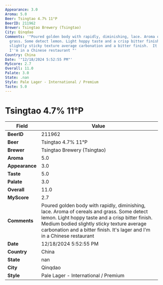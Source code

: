 ```yaml
---
Appearance: 3.0
Aroma: 5.0
Beer: Tsingtao 4.7% 11°P
BeerID: 211962
Brewer: Tsingtao Brewery (Tsingtao)
City: Qinqdao
Comments: '"Poured golden body with rapidly, diminishing, lace. Aroma of cereals and
  grass. Some detect lemon. Light hoppy taste and a crisp bitter finish.  Medium bodied
  slightly sticky texture average carbonation and a bitter finish.  It''s lager and
  I''m in a Chinese restaurant "'
Country: China
Date: '"12/18/2024 5:52:55 PM"'
MyScore: 2.7
Overall: 11.0
Palate: 3.0
State: .nan
Style: Pale Lager - International / Premium
Taste: 5.0
---
```


# Tsingtao 4.7% 11°P

| Field         | Value |
|---------------|-------|
| **BeerID** | 211962 |
| **Beer** | Tsingtao 4.7% 11°P |
| **Brewer** | Tsingtao Brewery (Tsingtao) |
| **Aroma** | 5.0 |
| **Appearance** | 3.0 |
| **Taste** | 5.0 |
| **Palate** | 3.0 |
| **Overall** | 11.0 |
| **MyScore** | 2.7 |
| **Comments** | Poured golden body with rapidly, diminishing, lace. Aroma of cereals and grass. Some detect lemon. Light hoppy taste and a crisp bitter finish.  Medium bodied slightly sticky texture average carbonation and a bitter finish.  It's lager and I'm in a Chinese restaurant  |
| **Date** | 12/18/2024 5:52:55 PM |
| **Country** | China |
| **State** | nan |
| **City** | Qinqdao |
| **Style** | Pale Lager - International / Premium |
